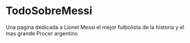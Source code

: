 # TodoSobreMessi
Una pagina dedicada a Lionel Messi el mejor futbolista de la historia 
y el mas grande Procer argentino
